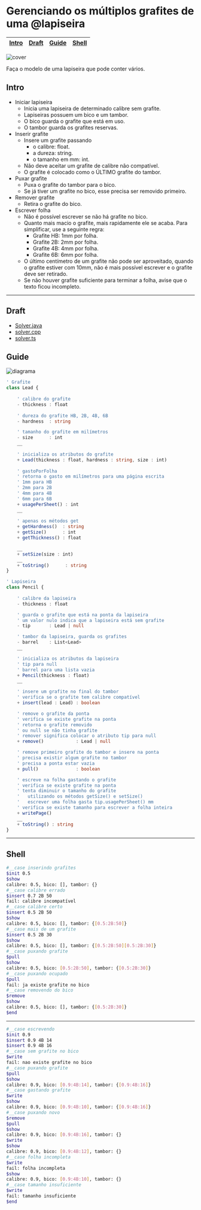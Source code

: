 # Gerenciando os múltiplos grafites de uma @lapiseira

<!-- toch -->
[Intro](#intro) | [Draft](#draft) | [Guide](#guide) | [Shell](#shell)
-- | -- | -- | --
<!-- toch -->

![cover](cover.jpg)

Faça o modelo de uma lapiseira que pode conter vários.

## Intro

- Iniciar lapiseira
  - Inicia uma lapiseira de determinado calibre sem grafite.
  - Lapiseiras possuem um bico e um tambor.
  - O bico guarda o grafite que está em uso.
  - O tambor guarda os grafites reservas.
- Inserir grafite
  - Insere um grafite passando
    - o calibre: float.
    - a dureza: string.
    - o tamanho em mm: int.
  - Não deve aceitar um grafite de calibre não compatível.
  - O grafite é colocado como o ÚLTIMO grafite do tambor.
- Puxar grafite
  - Puxa o grafite do tambor para o bico.
  - Se já tiver um grafite no bico, esse precisa ser removido primeiro.
- Remover grafite
  - Retira o grafite do bico.
- Escrever folha
  - Não é possível escrever se não há grafite no bico.
  - Quanto mais macio o grafite, mais rapidamente ele se acaba. Para simplificar, use a seguinte regra:
    - Grafite HB: 1mm por folha.
    - Grafite 2B: 2mm por folha.
    - Grafite 4B: 4mm por folha.
    - Grafite 6B: 6mm por folha.
  - O último centímetro de um grafite não pode ser aproveitado, quando o grafite estiver com 10mm, não é mais possível escrever e o grafite deve ser retirado.
  - Se não houver grafite suficiente para terminar a folha, avise que o texto ficou incompleto.

***

## Draft

- [Solver.java](.cache/draft.java)
- [solver.cpp](.cache/draft.cpp)
- [solver.ts](.cache/draft.ts)

## Guide

![diagrama](diagrama.png)

<!-- load diagrama.puml fenced=ts:filter -->

```ts
' Grafite
class Lead {
    
    ' calibre do grafite
    - thickness : float
    
    ' dureza do grafite HB, 2B, 4B, 6B
    - hardness  : string

    ' tamanho do grafite em milímetros
    - size      : int
    __
  
    ' inicializa os atributos do grafite
    + Lead(thickness : float, hardness : string, size : int)
    
    ' gastoPorFolha
    ' retorna o gasto em milímetros para uma página escrita
    ' 1mm para HB
    ' 2mm para 2B
    ' 4mm para 4B
    ' 6mm para 6B
    + usagePerSheet() : int
    __
    
    ' apenas os métodos get
    + getHardness()  : string
    + getSize()      : int
    + getThickness() : float

    __
    + setSize(size : int)
    __
    + toString()      : string
}

' Lapiseira
class Pencil {
    
    ' calibre da lapiseira
    - thickness : float

    ' guarda o grafite que está na ponta da lapiseira
    ' um valor nulo indica que a lapiseira está sem grafite
    - tip       : Lead | null

    ' tambor da lapiseira, guarda os grafites
    - barrel    : List<Lead>
    __

    ' inicializa os atributos da lapiseira
    ' tip para null
    ' barrel para uma lista vazia
    + Pencil(thickness : float)
    __

    ' insere um grafite no final do tambor
    ' verifica se o grafite tem calibre compatível
    + insert(lead : Lead) : boolean

    ' remove o grafite da ponta
    ' verifica se existe grafite na ponta
    ' retorna o grafite removido
    ' ou null se não tinha grafite
    ' remover significa colocar o atributo tip para null
    + remove()            : Lead | null

    ' remove primeiro grafite do tambor e insere na ponta
    ' precisa existir algum grafite no tambor
    ' precisa a ponta estar vazia
    + pull()              : boolean

    ' escreve na folha gastando o grafite
    ' verifica se existe grafite na ponta
    ' tenta diminuir o tamanho do grafite 
    '   utilizando os métodos getSize() e setSize()
    '   escrever uma folha gasta tip.usagePerSheet() mm
    ' verifica se existe tamanho para escrever a folha inteira
    + writePage()
    __
    + toString() : string
}
```

<!-- load -->

***

## Shell

```bash
#__case inserindo grafites
$init 0.5
$show
calibre: 0.5, bico: [], tambor: {}
#__case calibre errado
$insert 0.7 2B 50
fail: calibre incompatível
#__case calibre certo
$insert 0.5 2B 50
$show
calibre: 0.5, bico: [], tambor: {[0.5:2B:50]}
#__case mais de um grafite
$insert 0.5 2B 30
$show
calibre: 0.5, bico: [], tambor: {[0.5:2B:50][0.5:2B:30]}
#__case puxando grafite
$pull
$show
calibre: 0.5, bico: [0.5:2B:50], tambor: {[0.5:2B:30]}
#__case puxando ocupado
$pull
fail: ja existe grafite no bico
#__case removendo do bico
$remove
$show
calibre: 0.5, bico: [], tambor: {[0.5:2B:30]}
$end
```

***

```bash
#__case escrevendo 
$init 0.9
$insert 0.9 4B 14
$insert 0.9 4B 16
#__case sem grafite no bico
$write
fail: nao existe grafite no bico
#__case puxando grafite
$pull
$show
calibre: 0.9, bico: [0.9:4B:14], tambor: {[0.9:4B:16]}
#__case gastando grafite
$write
$show
calibre: 0.9, bico: [0.9:4B:10], tambor: {[0.9:4B:16]}
#__case puxando novo
$remove
$pull
$show
calibre: 0.9, bico: [0.9:4B:16], tambor: {}
$write
$show
calibre: 0.9, bico: [0.9:4B:12], tambor: {}
#__case folha incompleta
$write
fail: folha incompleta
$show
calibre: 0.9, bico: [0.9:4B:10], tambor: {}
#__case tamanho insuficiente
$write
fail: tamanho insuficiente
$end
```
